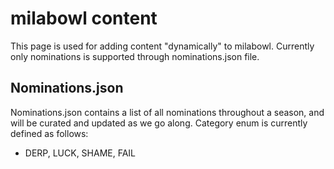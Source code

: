 # milabowl content

This page is used for adding content "dynamically" to milabowl. Currently only nominations is supported through nominations.json file.

## Nominations.json
Nominations.json contains a list of all nominations throughout a season, and will be curated and updated as we go along. Category enum is currently defined as follows:
 - DERP, LUCK, SHAME, FAIL
